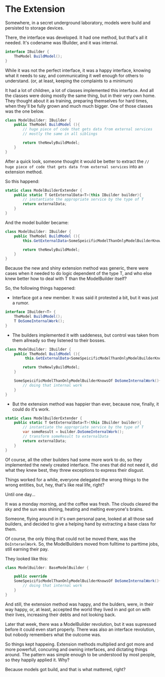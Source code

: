 # The Extension 

Somewhere, in a secret underground laboratory, models were build and persisted to storage devices.

There, the interface was developed. It had one method, but that's all it needed. It's codename was IBuilder, and it was internal.

```cs
interface IBuilder {
    TheModel BuildModel();
}
```

While it was not the perfect interface, it was a happy interface, knowing what it needs to say, and communicating it well enough for others to understand. (or, at least, keeping the complaints to a minimum)

It had a lot of children, a lot of classes implemented this interface. And all the classes were doing mostly the same thing, but in their very own home. They thought about it as training, preparing themselves for hard times, when they'll be fully grown and much much bigger. One of those classes was the one below.

```cs
class ModelBuilder: IBuilder {
    public TheModel BuildModel (){
        // huge piece of code that gets data from external services 
        // mostly the same in all siblings

        return theNewlyBuildModel;
    }
}
```

After a quick look, someone thought it would be better to extract the `// huge piece of code that gets data from external services` into an extension method. 

So this happend:

```cs
static class ModelBuilderExtender {
    public static T GetExternalData<T>(this IBuilder builder){
        // instantiate the appropriate service by the type of T
        return externalData;
    }
}
```

And the model builder became:

```cs
class ModelBuilder: IBuilder {
    public TheModel BuildModel (){
        this.GetExternalData<SomeSpeicificModelThanOnlyModelBuilderKnowsOf>();

        return theNewlyBuildModel;
    }
}
```

Because the new and shiny extension method was generic, there were cases when it needed to do logic dependent of the type T, and who else knew better how to deal with T than the ModelBuilder itself? 

So, the following things happened:

- Interface got a new member. It was said it protested a bit, but it was just a rumor.
```cs
interface IBuilder<T> {
    TheModel BuildModel();
    T DoSomeInternalWork();
}
```
- The builders implemented it with saddeness, but control was taken from them allready so they listened to their bosses.
```cs
class ModelBuilder: IBuilder {
    public TheModel BuildModel (){
         this.GetExternalData<SomeSpeicificModelThanOnlyModelBuilderKnowsOf>();

        return theNewlyBuildModel;
    }

    SomeSpeicificModelThanOnlyModelBuilderKnowsOf DoSomeInternalWork(){
        // doing that internal work
    }
}
```
- But the extension method was happier than ever, because now, finally, it could do it's work.
```cs
static class ModelBuilderExtender {
    public static T GetExternalData<T>(this IBuilder builder){
        // instantiate the appropriate service by the type of T
        var someResult = builder.DoSomeInternalWork();
        // transform someResult to externalData
        return externalData;
    }
}
```

Of course, all the other builders had some more work to do, so they implemented the newly created interface. The ones that did not need it, did what they knew best, they threw exceptions to express their disgust.

Things worked for a while, everyone delegated the wrong things to the wrong entities, but, hey, that's like real life, right? 

Until one day...

It was a monday morning, and the coffee was fresh. The clouds cleared the sky and the sun was shining, heating and melting everyone's brains.

Someone, flying around in it's own personal pane, looked at all those sad builders, and decided to give a helping hand by extracting a base class for them. 

Of course, the only thing that could not be moved there, was the `DoInteranlWork`. So, the ModelBuilders moved from fulltime to parttime jobs, still earning their pay.

They looked like this:
```cs
class ModelBuilder: BaseModelBuilder {

    public override 
    SomeSpeicificModelThanOnlyModelBuilderKnowsOf DoSomeInternalWork(){
        // doing that internal work
    }
}
```

And still, the extension method was happy, and the bulders, were, in their way happy, or, at least, accepted the world they lived in and got on with their lives, increasing their debts and not looking back.

Later that week, there was a ModelBuilder revolution, but it was supressed before it could even start properly. There was also an interface revolution, but nobody remembers what the outcome was.

So things kept happeing. Extension methods multiplied and got more and more powerfull, concuring and owning interfaces, and dictating things around. The pattern was simple enough to be understood by most people, so they happily applied it. Why? 

Because models got build, and that is what mattered, right?



